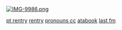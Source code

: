  






       
 [![IMG-9986.png](https://i.postimg.cc/hjhD1RCc/IMG-9986.png)](https://postimg.cc/62JxBgJm)

[pt rentry](https://rentry.co/babble) [rentry](https://rentry.co/prioritize) [pronouns cc](https://pronouns.cc/@idolizer) [atabook](https://ishmael.atabook.org) [last fm](https://www.last.fm/user/zalcuses)
